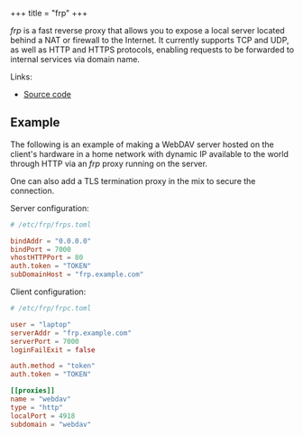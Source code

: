 +++
title = "frp"
+++

*frp* is a fast reverse proxy that allows you to expose a local server located behind a NAT or firewall to the Internet. It currently supports TCP and UDP, as well as HTTP and HTTPS protocols, enabling requests to be forwarded to internal services via domain name.

Links:

- [Source code](https://github.com/fatedier/frp)

## Example

The following is an example of making a WebDAV server hosted on the client's hardware in a home network with dynamic IP available to the world through HTTP via an *frp* proxy running on the server.

One can also add a TLS termination proxy in the mix to secure the connection.

Server configuration:

```toml
# /etc/frp/frps.toml

bindAddr = "0.0.0.0"
bindPort = 7000
vhostHTTPPort = 80
auth.token = "TOKEN"
subDomainHost = "frp.example.com"
```

Client configuration:

```toml
# /etc/frp/frpc.toml

user = "laptop"
serverAddr = "frp.example.com"
serverPort = 7000
loginFailExit = false

auth.method = "token"
auth.token = "TOKEN"

[[proxies]]
name = "webdav"
type = "http"
localPort = 4918
subdomain = "webdav"
```
